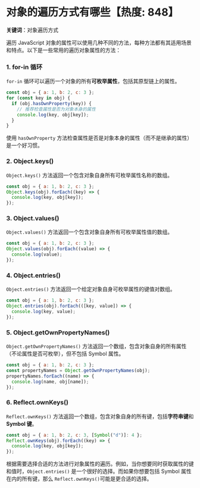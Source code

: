 # 对象的遍历方式有哪些【热度: 848】

**关键词**：对象遍历方式

遍历 JavaScript 对象的属性可以使用几种不同的方法，每种方法都有其适用场景和特点。以下是一些常用的遍历对象属性的方法：

### 1. **for-in 循环**

`for-in` 循环可以遍历一个对象的所有**可枚举属性**，包括其原型链上的属性。

```javascript
const obj = { a: 1, b: 2, c: 3 };
for (const key in obj) {
  if (obj.hasOwnProperty(key)) {
    // 推荐检查属性是否为对象本身的属性
    console.log(key, obj[key]);
  }
}
```

使用 `hasOwnProperty` 方法检查属性是否是对象本身的属性（而不是继承的属性）是一个好习惯。

### 2. **Object.keys()**

`Object.keys()` 方法返回一个包含对象自身所有可枚举属性名称的数组。

```javascript
const obj = { a: 1, b: 2, c: 3 };
Object.keys(obj).forEach((key) => {
  console.log(key, obj[key]);
});
```

### 3. **Object.values()**

`Object.values()` 方法返回一个包含对象自身所有可枚举属性值的数组。

```javascript
const obj = { a: 1, b: 2, c: 3 };
Object.values(obj).forEach((value) => {
  console.log(value);
});
```

### 4. **Object.entries()**

`Object.entries()` 方法返回一个给定对象自身可枚举属性的键值对数组。

```javascript
const obj = { a: 1, b: 2, c: 3 };
Object.entries(obj).forEach(([key, value]) => {
  console.log(key, value);
});
```

### 5. **Object.getOwnPropertyNames()**

`Object.getOwnPropertyNames()` 方法返回一个数组，包含对象自身的所有属性（不论属性是否可枚举），但不包括 Symbol 属性。

```javascript
const obj = { a: 1, b: 2, c: 3 };
const propertyNames = Object.getOwnPropertyNames(obj);
propertyNames.forEach((name) => {
  console.log(name, obj[name]);
});
```

### 6. **Reflect.ownKeys()**

`Reflect.ownKeys()` 方法返回一个数组，包含对象自身的所有键，包括**字符串键**和**Symbol 键**。

```javascript
const obj = { a: 1, b: 2, c: 3, [Symbol("d")]: 4 };
Reflect.ownKeys(obj).forEach((key) => {
  console.log(key, obj[key]);
});
```

根据需要选择合适的方法进行对象属性的遍历。例如，当你想要同时获取属性的键和值时，`Object.entries()` 是一个很好的选择。而如果你想要包括 Symbol 属性在内的所有键，那么 `Reflect.ownKeys()`可能是更合适的选择。